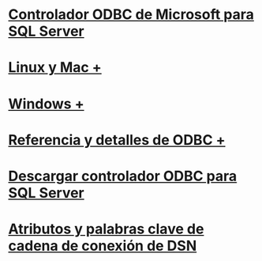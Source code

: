 # [Controlador ODBC de Microsoft para SQL Server](microsoft-odbc-driver-for-sql-server.md)

# [Linux y Mac +](./linux-mac/system-requirements.md)
# [Windows +](./windows/microsoft-odbc-driver-for-sql-server-on-windows.md)

# [Referencia y detalles de ODBC +](../../odbc/microsoft-open-database-connectivity-odbc.md)
# [Descargar controlador ODBC para SQL Server](download-odbc-driver-for-sql-server.md)

# [Atributos y palabras clave de cadena de conexión de DSN](dsn-connection-string-attribute.md)
